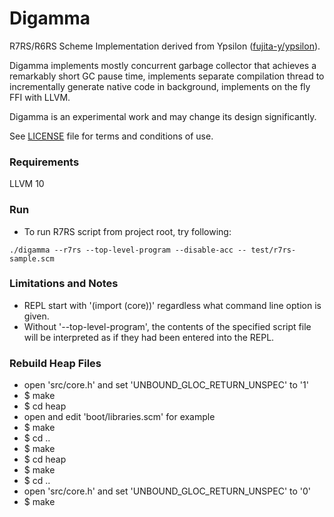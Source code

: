 # Digamma

R7RS/R6RS Scheme Implementation derived from Ypsilon ([fujita-y/ypsilon](https://github.com/fujita-y/ypsilon)).

Digamma implements mostly concurrent garbage collector that achieves a remarkably short GC pause time, implements separate compilation thread to incrementally generate native code in background, implements on the fly FFI with LLVM.

Digamma is an experimental work and may change its design significantly.

See [LICENSE](https://github.com/fujita-y/digamma/blob/master/LICENSE) file for terms and conditions of use.

### Requirements

LLVM 10

### Run

* To run R7RS script from project root, try following:
```
./digamma --r7rs --top-level-program --disable-acc -- test/r7rs-sample.scm
```

### Limitations and Notes

* REPL start with '(import (core))' regardless what command line option is given.
* Without '--top-level-program', the contents of the specified script file will be interpreted as if they had been entered into the REPL.

### Rebuild Heap Files

* open 'src/core.h' and set 'UNBOUND_GLOC_RETURN_UNSPEC' to '1'
* $ make
* $ cd heap
* open and edit 'boot/libraries.scm' for example
* $ make
* $ cd ..
* $ make
* $ cd heap
* $ make
* $ cd ..
* open 'src/core.h' and set 'UNBOUND_GLOC_RETURN_UNSPEC' to '0'
* $ make

